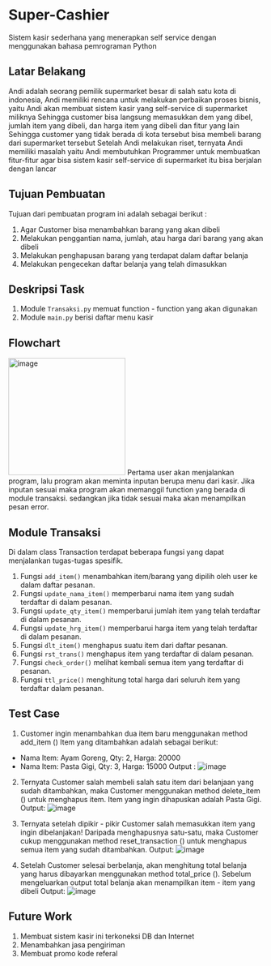 # Super-Cashier
Sistem kasir sederhana yang menerapkan self service dengan menggunakan bahasa pemrograman Python 

## Latar Belakang
Andi adalah seorang pemilik supermarket besar di salah satu kota di indonesia, Andi memiliki rencana untuk melakukan perbaikan proses bisnis, 
yaitu Andi akan membuat sistem kasir yang self-service di supermarket miliknya Sehingga customer bisa langsung memasukkan dem yang dibel, 
jumlah item yang dibeli, dan harga item yang dibeli dan fitur yang lain Sehingga customer yang tidak berada di kota tersebut bisa membeli barang dari supermarket tersebut 
Setelah Andi melakukan riset, ternyata Andi memiliki masalah yaitu Andi membutuhkan Programmer untuk membuatkan fitur-fitur agar bisa sistem kasir self-service di supermarket 
itu bisa berjalan dengan lancar

## Tujuan Pembuatan
Tujuan dari pembuatan program ini adalah sebagai berikut :
1. Agar Customer bisa menambahkan barang yang akan dibeli
2. Melakukan penggantian nama, jumlah, atau harga dari barang yang akan dibeli
3. Melakukan penghapusan barang yang terdapat dalam daftar belanja
4. Melakukan pengecekan daftar belanja yang telah dimasukkan

## Deskripsi Task
1. Module ```Transaksi.py``` memuat function - function yang akan digunakan
2. Module ```main.py``` berisi daftar menu kasir

## Flowchart
<img width="231" alt="image" src="https://user-images.githubusercontent.com/79633073/215315088-20c05707-7db1-47a5-88cc-03920e2540e6.png">
Pertama user akan menjalankan program, lalu program akan meminta inputan berupa menu dari kasir. Jika inputan sesuai maka program akan memanggil function yang berada di module transaksi. sedangkan jika tidak sesuai maka akan menampilkan pesan error.

## Module Transaksi
Di dalam class Transaction terdapat beberapa fungsi yang dapat menjalankan tugas-tugas spesifik.
1. Fungsi ```add_item()``` menambahkan item/barang yang dipilih oleh user ke dalam daftar pesanan.
2. Fungsi ```update_nama_item()``` memperbarui nama item yang sudah terdaftar di dalam pesanan.
3. Fungsi ```update_qty_item()``` memperbarui jumlah item yang telah terdaftar di dalam pesanan.
4. Fungsi ```update_hrg_item()``` memperbarui harga item yang telah terdaftar di dalam pesanan.
5. Fungsi ```dlt_item()``` menghapus suatu item dari daftar pesanan.
6. Fungsi ```rst_trans()``` menghapus item yang terdaftar di dalam pesanan.
7. Fungsi ```check_order()``` melihat kembali semua item yang terdaftar di pesanan.
8. Fungsi ```ttl_price()``` menghitung total harga dari seluruh item yang terdaftar dalam pesanan.

## Test Case
1. Customer ingin menambahkan dua item baru menggunakan method add_item () Item yang ditambahkan adalah sebagai berikut:
- Nama Item: Ayam Goreng, Qty: 2, Harga: 20000 
- Nama Item: Pasta Gigi, Qty: 3, Harga: 15000
Output :
![image](https://user-images.githubusercontent.com/79633073/215320302-c5697ef4-6ed7-47f6-9349-72df0e4c86bf.png)

2. Ternyata Customer salah membeli salah satu item dari belanjaan yang sudah ditambahkan, maka Customer menggunakan method delete_item () untuk menghapus item. Item yang ingin dihapuskan adalah Pasta Gigi.
Output:
![image](https://user-images.githubusercontent.com/79633073/215320381-a7a20d65-5e7a-4044-a0c5-24c398ac1d8b.png)

3. Ternyata setelah dipikir - pikir Customer salah memasukkan item yang ingin dibelanjakan! Daripada menghapusnya satu-satu, maka Customer cukup menggunakan method reset_transaction () untuk menghapus semua item yang sudah ditambahkan.
Output:
![image](https://user-images.githubusercontent.com/79633073/215320881-522e62e9-b7cf-437f-8b4a-359161bed00e.png)

4. Setelah Customer selesai berbelanja, akan menghitung total belanja yang harus dibayarkan menggunakan method total_price (). Sebelum mengeluarkan output total belanja akan menampilkan item - item yang dibeli
 Output:
 ![image](https://user-images.githubusercontent.com/79633073/215320983-edd2cbf6-ce24-4ce2-b057-f0ffc7c47258.png)

## Future Work
1. Membuat sistem kasir ini terkoneksi DB dan Internet
2. Menambahkan jasa pengiriman
3. Membuat promo kode referal
